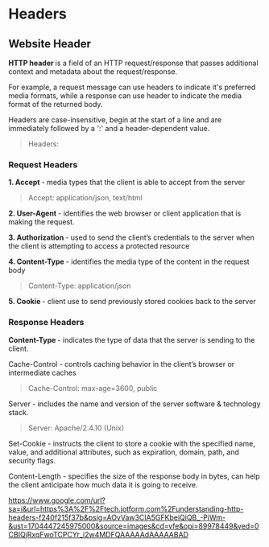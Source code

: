 # Headers

## Website Header

<b> HTTP header </b> is a field of an HTTP request/response that passes additional context and metadata about the request/response. 

For example, a request message can use headers to indicate it's preferred media formats, while a response can use header to indicate the media format of the returned body. 

Headers are case-insensitive, begin at the start of a line and are immediately followed by a ':' and a header-dependent value. 

> Headers:

### Request Headers

<b> 1. Accept </b> - media types that the client is able to accept from the server

> Accept: application/json, text/html

<b> 2. User-Agent </b> - identifies the web browser or client application that is making the request.

<b> 3. Authorization </b> - used to send the client’s credentials to the server when the client is attempting to access a protected resource

<b> 4. Content-Type </b> - identifies the media type of the content in the request body

> Content-Type: application/json

<b> 5. Cookie </b> - client use to send previously stored cookies back to the server

### Response Headers

<b> Content-Type </b> - indicates the type of data that the server is sending to the client.

Cache-Control - controls caching behavior in the client’s browser or intermediate caches

> Cache-Control: max-age=3600, public

Server - includes the name and version of the server software & technology stack.

> Server: Apache/2.4.10 (Unix)

Set-Cookie - instructs the client to store a cookie with the specified name, value, and additional attributes, such as expiration, domain, path, and security flags.

Content-Length - specifies the size of the response body in bytes, can help the client anticipate how much data it is going to receive.



https://www.google.com/url?sa=i&url=https%3A%2F%2Ftech.jotform.com%2Funderstanding-http-headers-f240f215f37b&psig=AOvVaw3CIA5GFKbeiQiQB_-PiWm-&ust=1704447245975000&source=images&cd=vfe&opi=89978449&ved=0CBIQjRxqFwoTCPCYr_i2w4MDFQAAAAAdAAAAABAD
